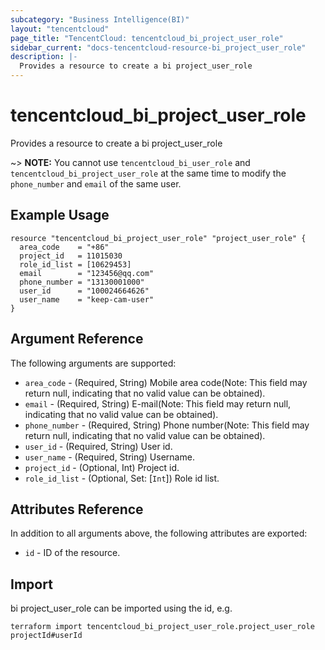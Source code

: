 ```yaml
---
subcategory: "Business Intelligence(BI)"
layout: "tencentcloud"
page_title: "TencentCloud: tencentcloud_bi_project_user_role"
sidebar_current: "docs-tencentcloud-resource-bi_project_user_role"
description: |-
  Provides a resource to create a bi project_user_role
---
```


# tencentcloud_bi_project_user_role

Provides a resource to create a bi project_user_role

~> **NOTE:** You cannot use `tencentcloud_bi_user_role` and `tencentcloud_bi_project_user_role` at the same time to modify the `phone_number` and `email` of the same user.

## Example Usage

```hcl
resource "tencentcloud_bi_project_user_role" "project_user_role" {
  area_code    = "+86"
  project_id   = 11015030
  role_id_list = [10629453]
  email        = "123456@qq.com"
  phone_number = "13130001000"
  user_id      = "100024664626"
  user_name    = "keep-cam-user"
}
```

## Argument Reference

The following arguments are supported:

* `area_code` - (Required, String) Mobile area code(Note: This field may return null, indicating that no valid value can be obtained).
* `email` - (Required, String) E-mail(Note: This field may return null, indicating that no valid value can be obtained).
* `phone_number` - (Required, String) Phone number(Note: This field may return null, indicating that no valid value can be obtained).
* `user_id` - (Required, String) User id.
* `user_name` - (Required, String) Username.
* `project_id` - (Optional, Int) Project id.
* `role_id_list` - (Optional, Set: [`Int`]) Role id list.

## Attributes Reference

In addition to all arguments above, the following attributes are exported:

* `id` - ID of the resource.



## Import

bi project_user_role can be imported using the id, e.g.

```
terraform import tencentcloud_bi_project_user_role.project_user_role projectId#userId
```

